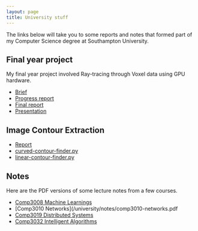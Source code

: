 ```yaml
---
layout: page
title: University stuff
---
```


The links below will take you to some reports and notes that formed
part of my Computer Science degree at Southampton University.

## Final year project
My final year project involved Ray-tracing through Voxel data using
GPU hardware.

- [Brief](/university/vtoge/Brief.pdf)
- [Progress report](/university/vtoge/progress_report.pdf)
- [Final report](/university/vtoge/final_report.pdf)
- [Presentation](/university/vtoge/vtoge_presentation.html)

## Image Contour Extraction

- [Report](/university/stuff/ice-report-joshuaengland.pdf)
- [curved-contour-finder.py](/university/stuff/curved-contour-finder.py)
- [linear-contour-finder.py](/university/stuff/linear-contour-finder.py)

## Notes
Here are the PDF versions of some lecture notes from a few courses.

- [Comp3008 Machine Learnings](/university/notes/comp3008-machinelearning.pdf)
- [Comp3010 Networks](/university/notes/comp3010-networks.pdf
- [Comp3019 Distributed Systems](/university/notes/comp3019-distributed.pdf)
- [Comp3032 Intelligent Algorithms](/university/notes/comp-3032-intelligent-algorithms.pdf)
